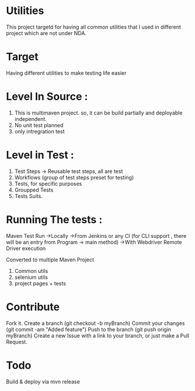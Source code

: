 # Utilities

This project targetd for having all common utilities that I used in different project which are not under NDA. 

# Target 
Having different utilities to make testing life easier 

# Level In Source :
1. This is multimaven project. so, it can be build partially and deployable independent. 
2. No unit test planned
3. only intregration test 

# Level in Test :
1. Test Steps -> Reusable test steps, all are test
2. Workflows (group of test steps preset for testing)
3. Tests, for specific purposes
4. Groupped Tests
5. Tests Suits.


# Running The tests :
Maven Test Run
    ->Locally
    ->From Jenkins or any CI (for CLI support , there will be an entry from Program -> main method)
    ->With Webdriver Remote Driver execution


Converted to multiple Maven Project
 1. Common utils
 2. selenium utils
 3. project pages + tests

# Contribute
Fork it.
Create a branch (git checkout -b myBranch)
Commit your changes (git commit -am "Added feature")
Push to the branch (git push origin myBranch)
Create a new Issue with a link to your branch, or just make a Pull Request.

# Todo 
Build & deploy via mvn release 

